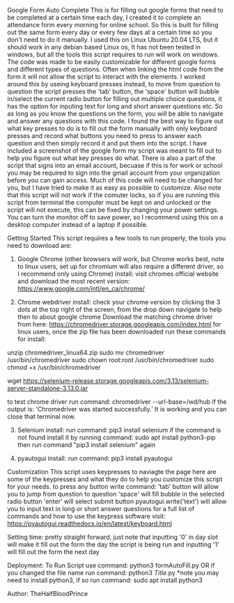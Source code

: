 Google Form Auto Complete 
This is for filling out google forms that need to be completed at a certain time each day, I created it to complete an attendance form every morning for online school. So this is built for filling out the same form every day or every few days at a certain time so you don't need to do it manually. I used this on Linux Ubuntu 20.04 LTS, but it should work in any debian based Linux os, It has not been tested in windows, but all the tools this script requires to run will work on windows. The code was made to be easily customizable for different google forms and different types of questions. Often when linking the html code from the form it will not allow the script to interact with the elements. I worked around this by useing keyboard presses instead, to move from question to question the script presses the 'tab' button, the 'space' button will bubble in/select the current radio button for filling out multiple choice questions, it has the option for inputing text for long and short answer questions etc. So as long as you know the questions on the form, you will be able to navigate and answer any questions with this code. I found the best way to figure out what key presses to do is to fill out the form manually with only keyboard presses and record what buttons you need to press to answer each question and then simply record it and put them into the script. I have included a screenshot of the google form my script was meant to fill out to help you figure out what key presses do what. There is also a part of the script that signs into an email account, becuase if this is for work or school you may be required to sign into the gmail account from your organization before you can gain access. Much of this code will need to be changed for you, but I have tried to make it as easy as possible to customize. 
Also note that this script will not work if the comuter locks, so if you are running this script from terminal the computer must be kept on and unlocked or the script will not execute, this can be fixed by changing your power settings. You can turn the monitor off to save power, so I recommend using this on a desktop computer instead of a laptop if possible. 	


Getting Started 
This script requires a few tools to run properly, the tools you need to download are: 

1. Google Chrome (other browsers will work, but Chrome works best, note to linux users, set up for chromium will also require a different driver, so I recommend only using Chrome) 
install: visit chromes official website and download the most recent version: https://www.google.com/intl/en_ca/chrome/ 

2. Chrome webdriver 
install: check your chrome version by clicking the 3 dots at the top right of the screen, from the drop down navigate to help then to about google chrome
Download the matching chrome driver from here: https://chromedriver.storage.googleapis.com/index.html 
for linux users, once the zip file has been downloaded run these commands for install: 

unzip chromedriver_linux64.zip
sudo mv chromedriver /usr/bin/chromedriver
sudo chown root:root /usr/bin/chromedriver
sudo chmod +x /usr/bin/chromedriver

wget https://selenium-release.storage.googleapis.com/3.13/selenium-server-standalone-3.13.0.jar 

to test chrome driver run command:
chromedriver --url-base=/wd/hub
if the output is: 'Chromedriver was started successfully.' It is working and you can close that terminal now.

3. Selenium 
install: run command: 
pip3 install selenium 
if the command is not found install it by running command: 
sudo apt install python3-pip 
then run command "pip3 install selenium" again 

4. pyautogui 
install: run command: 
pip3 install pyautogui 


Customization 
This script uses keypresses to naviagte the page here are some of the keypresses and what they do to help you customize this script for your needs. 
to press any button write command: 
'tab' button will allow you to jump from question to question
'space' will fill bubble in the selected radio button 
'enter' will select submit button 
pyautogui.write('text') will allow you to input text in long or short answer questions 
for a full list of commands and how to use the keypress software visit: https://pyautogui.readthedocs.io/en/latest/keyboard.html 

Setting time: 
pretty straight forward, just note that inputting '0' in day slot will make it fill out the form the day the script is being run and inputting '1' will fill out the form the next day 


Deployment: 
To Run Script use command: 
python3 formAutoFill.py 
OR if you changed the file name run command: python3 *Title*.py 
*note you may need to install python3, if so run command: 
sudo apt install python3 


Author: 
TheHalfBloodPrince 
